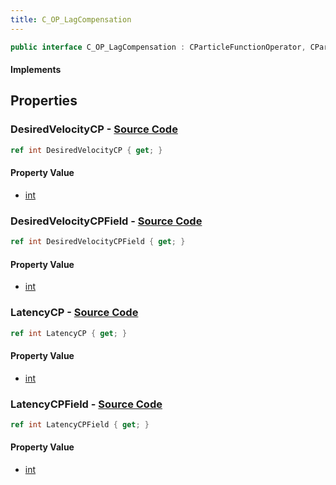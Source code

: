 ```yaml
---
title: C_OP_LagCompensation
---
```


```csharp
public interface C_OP_LagCompensation : CParticleFunctionOperator, CParticleFunction, ISchemaClass<CParticleFunction>, ISchemaClass<CParticleFunctionOperator>, ISchemaClass<C_OP_LagCompensation>, ISchemaField, ISchemaClass, INativeHandle
```

#### Implements

## Properties

### **DesiredVelocityCP** - [Source Code](https://github.com/swiftly-solution/swiftlys2/blob/main/managed/src/SwiftlyS2.Generated/Schemas/Interfaces/C_OP_LagCompensation.cs#L16)

```csharp
ref int DesiredVelocityCP { get; }
```

#### Property Value

- [int](https://learn.microsoft.com/dotnet/api/system.int32)

### **DesiredVelocityCPField** - [Source Code](https://github.com/swiftly-solution/swiftlys2/blob/main/managed/src/SwiftlyS2.Generated/Schemas/Interfaces/C_OP_LagCompensation.cs#L22)

```csharp
ref int DesiredVelocityCPField { get; }
```

#### Property Value

- [int](https://learn.microsoft.com/dotnet/api/system.int32)

### **LatencyCP** - [Source Code](https://github.com/swiftly-solution/swiftlys2/blob/main/managed/src/SwiftlyS2.Generated/Schemas/Interfaces/C_OP_LagCompensation.cs#L18)

```csharp
ref int LatencyCP { get; }
```

#### Property Value

- [int](https://learn.microsoft.com/dotnet/api/system.int32)

### **LatencyCPField** - [Source Code](https://github.com/swiftly-solution/swiftlys2/blob/main/managed/src/SwiftlyS2.Generated/Schemas/Interfaces/C_OP_LagCompensation.cs#L20)

```csharp
ref int LatencyCPField { get; }
```

#### Property Value

- [int](https://learn.microsoft.com/dotnet/api/system.int32)

